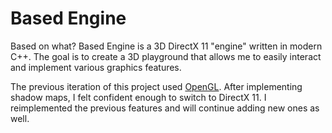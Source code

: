 # Based Engine

Based on what? Based Engine is a 3D DirectX 11 "engine" written in modern C++. The goal is to create a 3D playground that allows me to easily interact and implement various graphics features.

The previous iteration of this project used [OpenGL](https://github.com/matekdev/based-engine-opengl). After implementing shadow maps, I felt confident enough to switch to DirectX 11. I reimplemented the previous features and will continue adding new ones as well.

